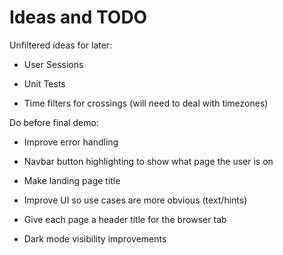# Ideas and TODO

Unfiltered ideas for later:

- User Sessions

- Unit Tests

- Time filters for crossings (will need to deal with timezones)

Do before final demo:

- Improve error handling

- Navbar button highlighting to show what page the user is on

- Make landing page title

- Improve UI so use cases are more obvious (text/hints)

- Give each page a header title for the browser tab

- Dark mode visibility improvements
